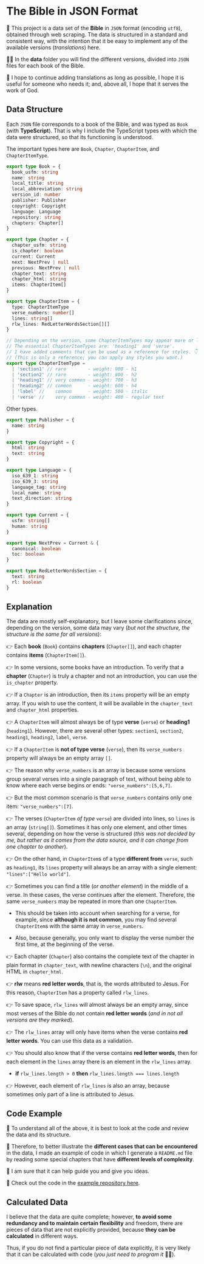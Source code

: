 # The Bible in JSON Format

📖 This project is a data set of the **Bible** in `JSON` format
(encoding `utf8`), obtained through web scraping. The data is structured in a
standard and consistent way, with the intention that it be easy to implement
any of the available versions (_translations_) here.

👨‍💻 In the **data** folder you will find the different versions, divided into
`JSON` files for each book of the Bible.

🙏 I hope to continue adding translations as long as possible, I hope it is
useful for someone who needs it; and, above all, I hope that it serves the
work of God.

## Data Structure

Each `JSON` file corresponds to a book of the Bible, and was typed as `Book`
(with **TypeScript**).
That is why I include the TypeScript types with which the data were structured,
so that its functioning is understood.

The important types here are `Book`, `Chapter`, `ChapterItem`, and
`ChapterItemType`.

```typescript
export type Book = {
  book_usfm: string
  name: string
  local_title: string
  local_abbreviation: string
  version_id: number
  publisher: Publisher
  copyright: Copyright
  language: Language
  repository: string
  chapters: Chapter[]
}

export type Chapter = {
  chapter_usfm: string
  is_chapter: boolean
  current: Current
  next: NextPrev | null
  previous: NextPrev | null
  chapter_text: string
  chapter_html: string
  items: ChapterItem[]
}

export type ChapterItem = {
  type: ChapterItemType
  verse_numbers: number[]
  lines: string[]
  rlw_lines: RedLetterWordsSection[][]
}

// Depending on the version, some ChapterItemTypes may appear more or less.
// The essential ChapterItemTypes are: 'heading1' and 'verse'.
// I have added comments that can be used as a reference for styles. 👇👇👇
// (This is only a reference; you can apply any styles you want.)
export type ChapterItemType =
  | 'section1' // rare        - weight: 900 - h1
  | 'section2' // rare        - weight: 800 - h2
  | 'heading1' // very common - weight: 700 - h3
  | 'heading2' // common      - weight: 600 - h4
  | 'label' //    common      - weight: 500 - italic
  | 'verse' //    very common - weight: 400 - regular text
```

Other types.

```typescript
export type Publisher = {
  name: string
}

export type Copyright = {
  html: string
  text: string
}

export type Language = {
  iso_639_1: string
  iso_639_3: string
  language_tag: string
  local_name: string
  text_direction: string
}

export type Current = {
  usfm: string[]
  human: string
}

export type NextPrev = Current & {
  canonical: boolean
  toc: boolean
}

export type RedLetterWordsSection = {
  text: string
  rl: boolean
}
```

## Explanation

The data are mostly self-explanatory, but I leave some clarifications since,
depending on the version, some data may vary (_but not the structure, the
structure is the same for all versions_):

👉 Each **book** (`Book`) contains **chapters** (`Chapter[]`), and each chapter
contains **items** (`ChapterItem[]`).

👉 In some versions, some books have an introduction.
To verify that a **chapter** (`Chapter`) is truly a chapter and not an
introduction, you can use the `is_chapter` property.

👉 If a `Chapter` is an introduction, then its `items` property will be an
empty array. If you wish to use the content, it will be available in the
`chapter_text` and `chapter_html` properties.

👉 A `ChapterItem` will almost always be of type **verse** (`verse`) or
**heading1** (`heading1`). However, there are several other types: `section1`,
`section2`, `heading1`, `heading2`, `label`, `verse`.

👉 If a `ChapterItem` is **not of type verse** (`verse`), then its
`verse_numbers` property will always be an empty array `[]`.

👉 The reason why `verse_numbers` is an array is because some versions group
several verses into a single paragraph of text, without being able to know
where each verse begins or ends: `"verse_numbers":[5,6,7]`.

👉 But the most common scenario is that `verse_numbers` contains only one item:
`"verse_numbers":[7]`.

👉 The verses (`ChapterItem` _of type_ `verse`) are divided into lines, so
`lines` is an array (`string[]`).
Sometimes it has only one element, and other times several, depending on how
the verse is structured (_this was not decided by me, but rather as it comes
from the data source, and it can change from one chapter to another_).

👉 On the other hand, in `ChapterItem`s of a type **different from** `verse`,
such as `heading1`, its `lines` property will always be an array with a single
element: `"lines":["Hello world"]`.

👉 Sometimes you can find a title (_or another element_) in the middle of a
verse. In these cases, the verse continues after the element. Therefore, the
same `verse_numbers` may be repeated in more than one `ChapterItem`.

- This should be taken into account when searching for a verse, for example,
  since **although it is not common**, you may find several `ChapterItem`s with
  the same array in `verse_numbers`.

- Also, because generally, you only want to display the verse number the first
  time, at the beginning of the verse.

👉 Each chapter (`Chapter`) also contains the complete text of the chapter in
plain format in `chapter_text`, with newline characters (`\n`), and the
original HTML in `chapter_html`.

👉 **rlw** means **red letter words**, that is, the words attributed to Jesus.
For this reason, `ChapterItem` has a property called `rlw_lines`.

👉 To save space, `rlw_lines` will almost always be an empty array, since most
verses of the Bible do not contain **red letter words** (_and in not all
versions are they marked_).

👉 The `rlw_lines` array will only have items when the verse contains **red
letter words**. You can use this data as a validation.

👉 You should also know that if the verse contains **red letter words**, then
for each element in the `lines` array there is an element in the `rlw_lines`
array.

- **if** `rlw_lines.length > 0` **then** `rlw_lines.length === lines.length`

👉 However, each element of `rlw_lines` is also an array, because sometimes
only part of a line is attributed to Jesus.

## Code Example

🤯 To understand all of the above, it is best to look at the code and review
the data and its structure.

🧠 Therefore, to better illustrate the **different cases that can be
encountered** in the data, I made an example of code in which I generate a
`README.md` file by reading some special chapters that have **different levels
of complexity**.

🤔 I am sure that it can help guide you and give you ideas.

🚀 Check out the code in the
[example repository here](https://github.com/jsckdm/reading-json-files).

## Calculated Data

I believe that the data are quite complete; however, **to avoid some redundancy
and to maintain certain flexibility** and freedom, there are pieces of data
that are not explicitly provided, because **they can be calculated** in
different ways.

Thus, if you do not find a particular piece of data explicitly, it is very
likely that it can be calculated with code (_you just need to program it_ 👨‍💻).
